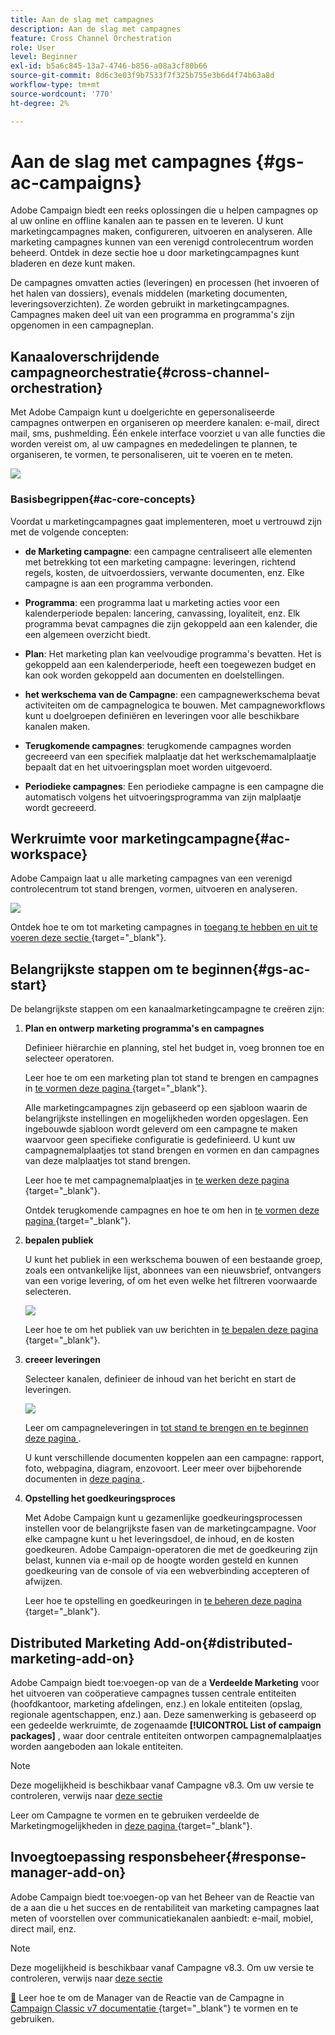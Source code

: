 ```yaml
---
title: Aan de slag met campagnes
description: Aan de slag met campagnes
feature: Cross Channel Orchestration
role: User
level: Beginner
exl-id: b5a6c845-13a7-4746-b856-a08a3cf80b66
source-git-commit: 8d6c3e03f9b7533f7f325b755e3b6d4f74b63a8d
workflow-type: tm+mt
source-wordcount: '770'
ht-degree: 2%

---
```


# Aan de slag met campagnes {#gs-ac-campaigns}

Adobe Campaign biedt een reeks oplossingen die u helpen campagnes op al uw online en offline kanalen aan te passen en te leveren. U kunt marketingcampagnes maken, configureren, uitvoeren en analyseren. Alle marketing campagnes kunnen van een verenigd controlecentrum worden beheerd. Ontdek in deze sectie hoe u door marketingcampagnes kunt bladeren en deze kunt maken.

De campagnes omvatten acties (leveringen) en processen (het invoeren of het halen van dossiers), evenals middelen (marketing documenten, leveringsoverzichten). Ze worden gebruikt in marketingcampagnes. Campagnes maken deel uit van een programma en programma&#39;s zijn opgenomen in een campagneplan.

## Kanaaloverschrijdende campagneorchestratie{#cross-channel-orchestration}

Met Adobe Campaign kunt u doelgerichte en gepersonaliseerde campagnes ontwerpen en organiseren op meerdere kanalen: e-mail, direct mail, sms, pushmelding. Één enkele interface voorziet u van alle functies die worden vereist om, al uw campagnes en mededelingen te plannen, te organiseren, te vormen, te personaliseren, uit te voeren en te meten.

![](assets/campaign-tab.png)

### Basisbegrippen{#ac-core-concepts}

Voordat u marketingcampagnes gaat implementeren, moet u vertrouwd zijn met de volgende concepten:

* **de Marketing campagne**: een campagne centraliseert alle elementen met betrekking tot een marketing campagne: leveringen, richtend regels, kosten, de uitvoerdossiers, verwante documenten, enz. Elke campagne is aan een programma verbonden.

* **Programma**: een programma laat u marketing acties voor een kalenderperiode bepalen: lancering, canvassing, loyaliteit, enz. Elk programma bevat campagnes die zijn gekoppeld aan een kalender, die een algemeen overzicht biedt.

* **Plan**: Het marketing plan kan veelvoudige programma&#39;s bevatten. Het is gekoppeld aan een kalenderperiode, heeft een toegewezen budget en kan ook worden gekoppeld aan documenten en doelstellingen.

* **het werkschema van de Campagne**: een campagnewerkschema bevat activiteiten om de campagnelogica te bouwen. Met campagneworkflows kunt u doelgroepen definiëren en leveringen voor alle beschikbare kanalen maken.

* **Terugkomende campagnes**: terugkomende campagnes worden gecreeerd van een specifiek malplaatje dat het werkschemamalplaatje bepaalt dat en het uitvoeringsplan moet worden uitgevoerd.

* **Periodieke campagnes**: Een periodieke campagne is een campagne die automatisch volgens het uitvoeringsprogramma van zijn malplaatje wordt gecreeerd.

## Werkruimte voor marketingcampagne{#ac-workspace}

Adobe Campaign laat u alle marketing campagnes van een verenigd controlecentrum tot stand brengen, vormen, uitvoeren en analyseren.

![](assets/calendar.png)

Ontdek hoe te om tot marketing campagnes in [ toegang te hebben en uit te voeren deze sectie ](https://experienceleague.adobe.com/docs/campaign/automation/campaign-orchestration/set-up-campaigns.html?lang=nl-NL){target="_blank"}.

## Belangrijkste stappen om te beginnen{#gs-ac-start}

De belangrijkste stappen om een kanaalmarketingcampagne te creëren zijn:

1. **Plan en ontwerp marketing programma&#39;s en campagnes**

   Definieer hiërarchie en planning, stel het budget in, voeg bronnen toe en selecteer operatoren.

   Leer hoe te om een marketing plan tot stand te brengen en campagnes in [ te vormen deze pagina ](https://experienceleague.adobe.com/docs/campaign/automation/campaign-orchestration/marketing-campaign-create.html?lang=nl-NL){target="_blank"}.

   Alle marketingcampagnes zijn gebaseerd op een sjabloon waarin de belangrijkste instellingen en mogelijkheden worden opgeslagen. Een ingebouwde sjabloon wordt geleverd om een campagne te maken waarvoor geen specifieke configuratie is gedefinieerd. U kunt uw campagnemalplaatjes tot stand brengen en vormen en dan campagnes van deze malplaatjes tot stand brengen.

   Leer hoe te met campagnemalplaatjes in [ te werken deze pagina ](https://experienceleague.adobe.com/docs/campaign/automation/campaign-orchestration/marketing-campaign-templates.html?lang=nl-NL){target="_blank"}.

   Ontdek terugkomende campagnes en hoe te om hen in [ te vormen deze pagina ](https://experienceleague.adobe.com/docs/campaign/automation/campaign-orchestration/recurring-periodic-campaigns.html?lang=nl-NL){target="_blank"}.

1. **bepalen publiek**

   U kunt het publiek in een werkschema bouwen of een bestaande groep, zoals een ontvankelijke lijst, abonnees van een nieuwsbrief, ontvangers van een vorige levering, of om het even welke het filtreren voorwaarde selecteren.

   ![](assets/campaign-wf.png)

   Leer hoe te om het publiek van uw berichten in [ te bepalen deze pagina ](https://experienceleague.adobe.com/docs/campaign/automation/campaign-orchestration/marketing-campaign-target.html?lang=nl-NL){target="_blank"}.

1. **creeer leveringen**

   Selecteer kanalen, definieer de inhoud van het bericht en start de leveringen.

   ![](assets/campaign-dashboard.png)

   Leer om campagneleveringen in [ tot stand te brengen en te beginnen deze pagina ](../../automation/campaigns/marketing-campaign-deliveries.md).

   U kunt verschillende documenten koppelen aan een campagne: rapport, foto, webpagina, diagram, enzovoort. Leer meer over bijbehorende documenten in [ deze pagina ](../../automation/campaigns/marketing-campaign-assets.md).

1. **Opstelling het goedkeuringsproces**

   Met Adobe Campaign kunt u gezamenlijke goedkeuringsprocessen instellen voor de belangrijkste fasen van de marketingcampagne. Voor elke campagne kunt u het leveringsdoel, de inhoud, en de kosten goedkeuren. Adobe Campaign-operatoren die met de goedkeuring zijn belast, kunnen via e-mail op de hoogte worden gesteld en kunnen goedkeuring van de console of via een webverbinding accepteren of afwijzen.

   Leer hoe te opstelling en goedkeuringen in [ te beheren deze pagina ](https://experienceleague.adobe.com/docs/campaign/automation/campaign-orchestration/marketing-campaign-approval.html?lang=nl-NL#campaign-orchestration){target="_blank"}.


## Distributed Marketing Add-on{#distributed-marketing-add-on}

Adobe Campaign biedt toe:voegen-op van de a **Verdeelde Marketing** voor het uitvoeren van coöperatieve campagnes tussen centrale entiteiten (hoofdkantoor, marketing afdelingen, enz.) en lokale entiteiten (opslag, regionale agentschappen, enz.) aan. Deze samenwerking is gebaseerd op een gedeelde werkruimte, de zogenaamde **[!UICONTROL List of campaign packages]** , waar door centrale entiteiten ontworpen campagnemalplaatjes worden aangeboden aan lokale entiteiten.

>[!NOTE]
>
>Deze mogelijkheid is beschikbaar vanaf Campagne v8.3. Om uw versie te controleren, verwijs naar [ deze sectie ](compatibility-matrix.md#how-to-check-your-campaign-version-and-buildversion)

Leer om Campagne te vormen en te gebruiken verdeelde de Marketingmogelijkheden in [ deze pagina ](https://experienceleague.adobe.com/docs/campaign/automation/distributed-marketing/about-distributed-marketing.html?lang=nl-NL){target="_blank"}.

## Invoegtoepassing responsbeheer{#response-manager-add-on}

Adobe Campaign biedt toe:voegen-op van het Beheer van de Reactie van de a **&#x200B;**&#x200B;aan die u het succes en de rentabiliteit van marketing campagnes laat meten of voorstellen over communicatiekanalen aanbiedt: e-mail, mobiel, direct mail, enz.

>[!NOTE]
>
>Deze mogelijkheid is beschikbaar vanaf Campagne v8.3. Om uw versie te controleren, verwijs naar [ deze sectie ](compatibility-matrix.md#how-to-check-your-campaign-version-and-buildversion)

[&#128279;](../assets/do-not-localize/book.png) Leer hoe te om de Manager van de Reactie van de Campagne in [ Campaign Classic v7 documentatie ](https://experienceleague.adobe.com/docs/campaign-classic/using/response-manager/about-response-manager.html?lang=nl-NL){target="_blank"} te vormen en te gebruiken.
